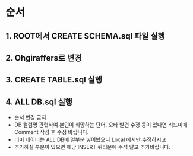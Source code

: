 # 순서

## 1. ROOT에서 CREATE SCHEMA.sql 파일 실행
## 2. Ohgiraffers로 변경
## 3. CREATE TABLE.sql 실행
## 4. ALL DB.sql 실행

- 순서 변경 금지
- DB 컬럼명 관련하여 본인이 희망하는 단어, 오타 발견 수정 등이 있다면 리드미에 Comment 작성 후 수정 바랍니다.
- 더미 데이터는 ALL DB에 일부분 넣어놨으니 Local 에서만 수정하시고
- 추가하실 부분이 있으면 해당 INSERT 쿼리문에 주석 달고 추가바랍니다.



